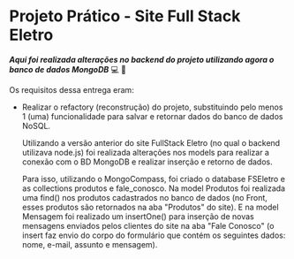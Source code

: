 # Projeto Prático - Site Full Stack Eletro


 
**_Aqui foi realizada alterações no backend do projeto utilizando agora o banco de dados MongoDB_** :computer: :rocket:

Os requisitos dessa entrega eram:

- Realizar o refactory (reconstrução) do projeto, substituindo pelo menos 1 (uma) funcionalidade para salvar e retornar dados do banco de dados NoSQL. 
    <p>Utilizando a versão anterior do site FullStack Eletro (no qual o backend utilizava node.js) foi realizada alterações nos models para realizar a conexão com o BD MongoDB e realizar inserção e retorno de dados. </p>
    <p>Para isso, utilizando o MongoCompass, foi criado o database FSEletro e as collections produtos e fale_conosco. Na model Produtos foi realizada uma find() nos produtos cadastrados no banco de dados (no Front, esses produtos são retornados na aba "Produtos" do site). E na model Mensagem foi realizado um insertOne() para inserção de novas mensagens enviados pelos clientes do site na aba "Fale Conosco" (o insert faz envio do corpo do formulário que contém os seguintes dados: nome, e-mail, assunto e mensagem).</p>






